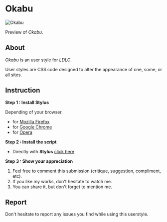 # Okabu

![Okabu](https://i.imgur.com/uZYM9kY.png)

Preview of *Okabu*.

## About
*Okabu* is an user style for *LDLC*.

User styles are CSS code designed to alter the appearance of one, some, or all sites.

## Instruction

**Step 1 : Install Stylus**

Depending of your browser.

* for [Mozilla Firefox](https://addons.mozilla.org/en-US/firefox/addon/styl-us/)
* for [Google Chrome](https://chrome.google.com/webstore/detail/stylus/clngdbkpkpeebahjckkjfobafhncgmne?hl=en)
* for [Opera](https://addons.opera.com/en-gb/extensions/details/stylus/?display=en)

**Step 2 : Install the script**

* Directly with **Stylus** [click here](https://raw.githubusercontent.com/OzakIOne/Okabu/master/okabu.user.css)

**Step 3 : Show your appreciation**

1. Feel free to comment this submission (critique, suggestion, compliment, etc).
2. If you like my works, don't hesitate to watch me.
3. You can share it, but don't forget to mention me.

## Report

Don't hesitate to report any issues you find while using this userstyle.
